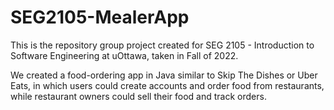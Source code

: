 # SEG2105-MealerApp


This is the repository group project created for SEG 2105 - Introduction to Software Engineering at uOttawa, taken in Fall of 2022.

We created a food-ordering app in Java similar to Skip The Dishes or Uber Eats, in which users could create accounts and order food from
restaurants, while restaurant owners could sell their food and track orders.
